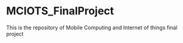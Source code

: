 # MCIOTS_FinalProject
This is the repository of Mobile Computing and Internet of things final project
